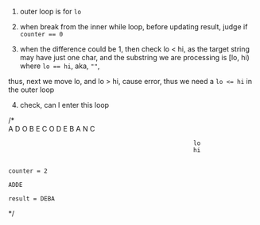 

1. outer loop is for `lo`

2. when break from the inner while loop, before updating result, judge if `counter == 0`

3. when the difference could be 1, then check lo < hi, as the target string may have just one char, and the substring we are processing is [lo, hi) where `lo == hi`, aka, `""`,

thus, next we move lo, and lo > hi, cause error, thus we need a `lo <= hi` in the outer loop


4. check, can I enter this loop


/*		
	A	D	O	B	E	C	O	D	E	B	A	N	C


														lo
														hi


	counter = 2

	ADDE

	result = DEBA





	


*/



